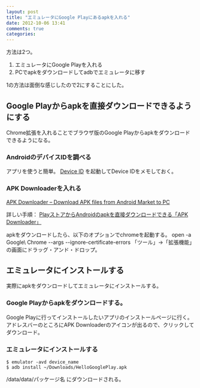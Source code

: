 ```yaml
---
layout: post
title: "エミュレータにGoogle Playにあるapkを入れる"
date: 2012-10-06 13:41
comments: true
categories: 
---
```

方法は2つ。  

1. エミュレータにGoogle Playを入れる
2. PCでapkをダウンロードしてadbでエミュレータに移す

1の方法は面倒な感じしたので2にすることにした。

## Google Playからapkを直接ダウンロードできるようにする
Chrome拡張を入れることでブラウザ版のGoogle Playからapkをダウンロードできるようになる。

### AndroidのデバイスIDを調べる
アプリを使うと簡単。
[Device ID](https://play.google.com/store/apps/details?id=com.redphx.deviceid)
を起動してDevice IDをメモしておく。

### APK Downloaderを入れる
[APK Downloader – Download APK files from Android Market to PC](http://codekiem.com/2012/02/24/apk-downloader/)

詳しい手順：
[PlayストアからAndroidのapkを直接ダウンロードできる「APK Downloader」](http://www.teradas.net/archives/3894/)

apkをダウンロードしたら、以下のオプションでchromeを起動する。
    open -a Google\ Chrome --args --ignore-certificate-errors
「ツール」→「拡張機能」の画面にドラッグ・アンド・ドロップ。

## エミュレータにインストールする
実際にapkをダウンロードしてエミュレータにインストールする。

### Google Playからapkをダウンロードする。
Google Playに行ってインストールしたいアプリのインストールページに行く。  
アドレスバーのところにAPK Downloaderのアイコンが出るので、クリックしてダウンロード。  

### エミュレータにインストールする
    $ emulator -avd device_name
    $ adb install ~/Downloads/HelloGooglePlay.apk

/data/data/パッケージ名 にダウンロードされる。
